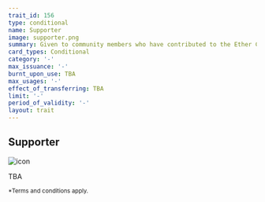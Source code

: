 ```yaml
---
trait_id: 156
type: conditional
name: Supporter
image: supporter.png
summary: Given to community members who have contributed to the Ether Cards Project
card_types: Conditional
category: '-'
max_issuance: '-'
burnt_upon_use: TBA
max_usages: '-'
effect_of_transferring: TBA
limit: '-'
period_of_validity: '-'
layout: trait
---
```


## Supporter

![icon](/assets/images/trait-icons/{{page.image}})

TBA

<small>*Terms and conditions apply.</small>

